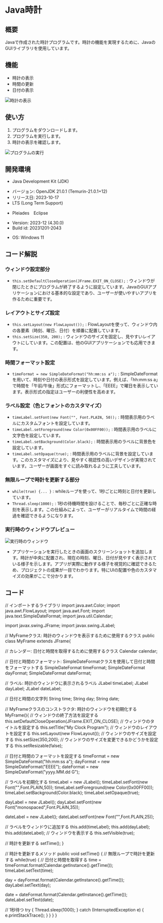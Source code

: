 # Java時計

## 概要

Javaで作成された時計プログラムです。時計の機能を実現するために、JavaのGUIライブラリを使用しています。

## 機能

* 時計の表示
* 時間の更新
* 日付の表示

![時計の表示](https://example.com/clock.png)

## 使い方

1. プログラムをダウンロードします。
2. プログラムを実行します。
3. 時計の表示を確認します。

![プログラムの実行](img/ProgramExecution.png)

## 開発環境

* Java Development Kit (JDK)
 + バージョン: OpenJDK 21.0.1 (Temurin-21.0.1+12)
 + リリース日: 2023-10-17
 + LTS (Long Term Support)
* Pleiades　Eclipse
 + Version: 2023-12 (4.30.0)
 + Build id: 20231201-2043
* OS: Windows 11

## コード解説

### ウィンドウ設定部分

* `this.setDefaultCloseOperation(JFrame.EXIT_ON_CLOSE);` : ウィンドウが閉じたときにプログラムが終了するように設定しています。JavaのGUIアプリケーションにおける基本的な設定であり、ユーザーが使いやすいアプリを作るために重要です。

### レイアウトとサイズ設定

* `this.setLayout(new FlowLayout());` : FlowLayoutを使って、ウィンドウ内の各要素（時刻、曜日、日付）を順番に配置しています。
* `this.setSize(350, 200);` : ウィンドウのサイズを固定し、見やすいレイアウトにしています。この配置は、他のGUIアプリケーションでも応用できます。

### 時間フォーマット設定

* `timeFormat = new SimpleDateFormat("hh:mm:ss a");` : SimpleDateFormatを用いて、時刻や日付の表示形式を設定しています。例えば、「hh:mm:ss a」で時間を「午前/午後」形式にフォーマットし、「EEEE」で曜日を表示しています。表示形式の指定はユーザーの利便性を高めます。

### ラベル設定（色とフォントのカスタマイズ）

* `timeLabel.setFont(new Font("", Font.PLAIN, 50));` : 時間表示用のラベルにカスタムフォントを設定しています。
* `timeLabel.setForeground(new Color(0x00FF00));` : 時間表示用のラベルに文字色を設定しています。
* `timeLabel.setBackground(Color.black);` : 時間表示用のラベルに背景色を設定しています。
* `timeLabel.setOpaque(true);` : 時間表示用のラベルに背景を設定しています。このカスタマイズにより、見やすく視認性の高いデザインが実現されています。ユーザーが画面をすぐに読み取れるように工夫しています。

### 無限ループで時計を更新する部分

* `while(true) {... }` : whileループを使って、1秒ごとに時刻と日付を更新しています。
* `Thread.sleep(1000);` : 1秒の待機時間を設けることで、毎秒ごとに正確な時刻を表示します。この仕組みによって、ユーザーがリアルタイムで時間の経過を確認できるようになります。

### 実行時のウィンドウプレビュー

![実行時のウィンドウ](img/ClockWindow.png)

* アプリケーションを実行したときの画面のスクリーンショットを追加します。時計が中央に配置され、現在の時刻、曜日、日付が見やすく表示されている様子を示します。アプリが実際に動作する様子を視覚的に確認できるため、プロジェクトの成果が一目でわかります。特にUIの配置や色のカスタマイズの効果がここで分かります。

## コード

// インポートするライブラリ
import java.awt.Color;
import java.awt.FlowLayout;
import java.awt.Font;
import java.text.SimpleDateFormat;
import java.util.Calendar;

import javax.swing.JFrame;
import javax.swing.JLabel;

// MyFrameクラス: 時計のウィンドウを表示するために使用するクラス
public class MyFrame extends JFrame{
 
 // カレンダー: 日付と時間を取得するために使用するクラス
 Calendar calendar;
 
 // 日付と時間のフォーマット: SimpleDateFormatクラスを使用して日付と時間をフォーマットする
 SimpleDateFormat timeFormat;
 SimpleDateFormat dayFormat;
 SimpleDateFormat dateFormat;
 
 // ラベル: 時計のウィンドウに表示されるラベル
 JLabel timeLabel;
 JLabel dayLabel;
 JLabel dateLabel;
 
 // 日付と時間の文字列
 String time;
 String day;
 String date;

 // MyFrameクラスのコンストラクタ: 時計のウィンドウを初期化する
 MyFrame(){
  // ウィンドウの終了方法を設定する
  this.setDefaultCloseOperation(JFrame.EXIT_ON_CLOSE);
  // ウィンドウのタイトルを設定する
  this.setTitle("My Clock Program");
  // ウィンドウのレイアウトを設定する
  this.setLayout(new FlowLayout());
  // ウィンドウのサイズを設定する
  this.setSize(350,200);
  // ウィンドウのサイズを変更できるかどうかを設定する
  this.setResizable(false);
  
  // 日付と時間のフォーマットを設定する
  timeFormat = new SimpleDateFormat("hh:mm:ss a");
  dayFormat = new SimpleDateFormat("EEEE");
  dateFormat = new SimpleDateFormat("yyyy.MM.dd G");
  
  // ラベルを初期化する
  timeLabel = new JLabel();
  timeLabel.setFont(new Font("",Font.PLAIN,50));
  timeLabel.setForeground(new Color(0x00FF00));
  timeLabel.setBackground(Color.black);
  timeLabel.setOpaque(true);
  
  dayLabel = new JLabel();
  dayLabel.setFont(new Font("monospaced",Font.PLAIN,35));
  
  dateLabel = new JLabel();
  dateLabel.setFont(new Font("",Font.PLAIN,25));
  
  
  // ラベルをウィンドウに追加する
  this.add(timeLabel);
  this.add(dayLabel);
  this.add(dateLabel);
  // ウィンドウを表示する
  this.setVisible(true);
  
  // 時計を更新する
  setTime();
 }
 
 // 時計を更新するメソッド
 public void setTime() {
  // 無限ループで時計を更新する
  while(true) {
  // 日付と時間を取得する
  time = timeFormat.format(Calendar.getInstance().getTime());
  timeLabel.setText(time);
  
  day = dayFormat.format(Calendar.getInstance().getTime());
  dayLabel.setText(day);
  
  date = dateFormat.format(Calendar.getInstance().getTime());
  dateLabel.setText(date);
  
  // 1秒待つ
  try {
   Thread.sleep(1000);
  } catch (InterruptedException e) {
   e.printStackTrace();
  }
  }
 }
}
